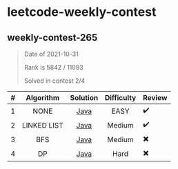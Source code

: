 # leetcode-weekly-contest

## weekly-contest-265

> Date of 2021-10-31
>
> Rank is 5842 / 11093
>
> Solved in contest 2/4

|  #   |  Algorithm  |                           Solution                           | Difficulty | Review                   |
| :--: | :---------: | :----------------------------------------------------------: | :--------: | ------------------------ |
|  1   |    NONE     | [Java](https://github.com/mbfjllybl/leetcode-weekly-contest/tree/master/weekly-contest-265/problem1/Solution.java) |    EASY    | :heavy_check_mark:       |
|  2   | LINKED LIST | [Java](https://github.com/mbfjllybl/leetcode-weekly-contest/tree/master/weekly-contest-265/problem2/Solution.java) |   Medium   | :heavy_check_mark:       |
|  3   |     BFS     | [Java](https://github.com/mbfjllybl/leetcode-weekly-contest/tree/master/weekly-contest-265/problem3/Solution.java) |   Medium   | :heavy_multiplication_x: |
|  4   |     DP      | [Java](https://github.com/mbfjllybl/leetcode-weekly-contest/tree/master/weekly-contest-265/problem4/Solution.java) |    Hard    | :heavy_multiplication_x: |





